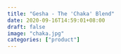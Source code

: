 ```yaml
---
title: "Gesha - The 'Chaka' Blend"
date: 2020-09-16T14:59:01+08:00
draft: false
image: "chaka.jpg"
categories: ["product"]
---
```


